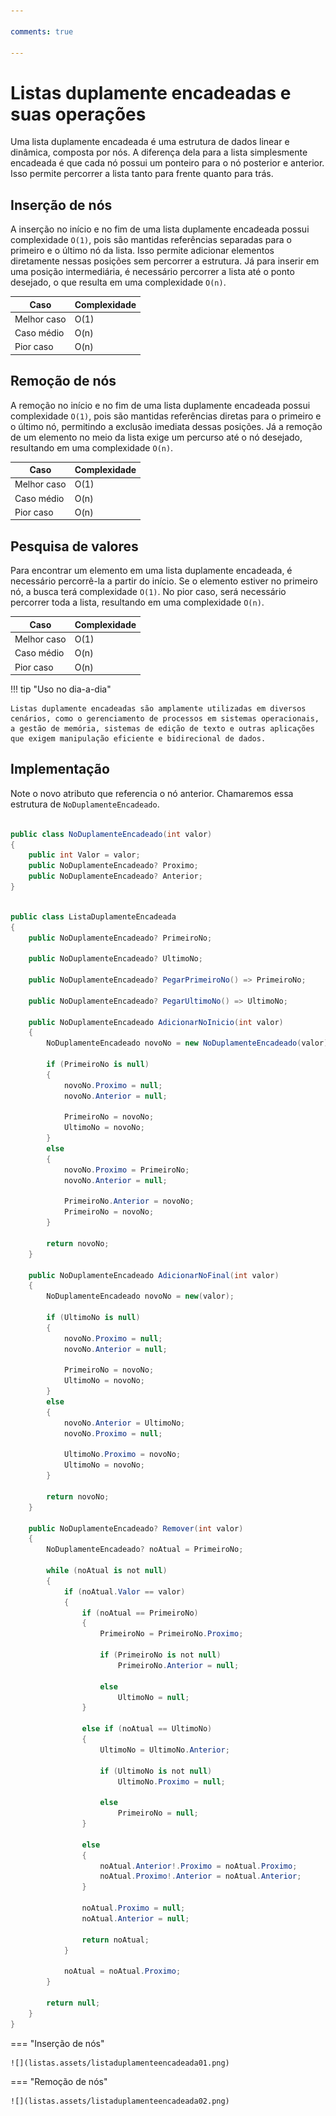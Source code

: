 ```yaml
---

comments: true

---
```


# **Listas duplamente encadeadas e suas operações**

Uma lista duplamente encadeada é uma estrutura de dados linear e dinâmica, composta por nós. A diferença dela para a lista simplesmente encadeada é que cada nó possui um ponteiro para o nó posterior e anterior. Isso permite percorrer a lista tanto para frente quanto para trás.

## **Inserção de nós**

A inserção no início e no fim de uma lista duplamente encadeada possui complexidade `O(1)`, pois são mantidas referências separadas para o primeiro e o último nó da lista. Isso permite adicionar elementos diretamente nessas posições sem percorrer a estrutura. Já para inserir em uma posição intermediária, é necessário percorrer a lista até o ponto desejado, o que resulta em uma complexidade `O(n)`.

| Caso         | Complexidade |
|--------------|--------------|
| Melhor caso  | O(1)         |
| Caso médio   | O(n)         |
| Pior caso    | O(n)         |

## **Remoção de nós**

A remoção no início e no fim de uma lista duplamente encadeada possui complexidade `O(1)`, pois são mantidas referências diretas para o primeiro e o último nó, permitindo a exclusão imediata dessas posições. Já a remoção de um elemento no meio da lista exige um percurso até o nó desejado, resultando em uma complexidade `O(n)`.

| Caso         | Complexidade |
|--------------|--------------|
| Melhor caso  | O(1)         |
| Caso médio   | O(n)         |
| Pior caso    | O(n)         |

## **Pesquisa de valores**

Para encontrar um elemento em uma lista duplamente encadeada, é necessário percorrê-la a partir do início. Se o elemento estiver no primeiro nó, a busca terá complexidade `O(1)`. No pior caso, será necessário percorrer toda a lista, resultando em uma complexidade `O(n)`.

| Caso         | Complexidade |
|--------------|--------------|
| Melhor caso  | O(1)         |
| Caso médio   | O(n)         |
| Pior caso    | O(n)         |

!!! tip "Uso no dia-a-dia"

    Listas duplamente encadeadas são amplamente utilizadas em diversos cenários, como o gerenciamento de processos em sistemas operacionais, a gestão de memória, sistemas de edição de texto e outras aplicações que exigem manipulação eficiente e bidirecional de dados.


## **Implementação**

Note o novo atributo que referencia o nó anterior. Chamaremos essa estrutura de `NoDuplamenteEncadeado`.

```csharp

public class NoDuplamenteEncadeado(int valor)
{
    public int Valor = valor;
    public NoDuplamenteEncadeado? Proximo;
    public NoDuplamenteEncadeado? Anterior;        
}

```

```csharp

public class ListaDuplamenteEncadeada
{
    public NoDuplamenteEncadeado? PrimeiroNo;

    public NoDuplamenteEncadeado? UltimoNo;

    public NoDuplamenteEncadeado? PegarPrimeiroNo() => PrimeiroNo;

    public NoDuplamenteEncadeado? PegarUltimoNo() => UltimoNo;

    public NoDuplamenteEncadeado AdicionarNoInicio(int valor)
    {
        NoDuplamenteEncadeado novoNo = new NoDuplamenteEncadeado(valor);

        if (PrimeiroNo is null)
        {
            novoNo.Proximo = null;
            novoNo.Anterior = null;

            PrimeiroNo = novoNo;
            UltimoNo = novoNo;
        }
        else
        {
            novoNo.Proximo = PrimeiroNo;
            novoNo.Anterior = null;

            PrimeiroNo.Anterior = novoNo;
            PrimeiroNo = novoNo;
        }

        return novoNo;
    }

    public NoDuplamenteEncadeado AdicionarNoFinal(int valor)
    {
        NoDuplamenteEncadeado novoNo = new(valor);

        if (UltimoNo is null)
        {
            novoNo.Proximo = null;
            novoNo.Anterior = null;

            PrimeiroNo = novoNo;
            UltimoNo = novoNo;
        }
        else
        {
            novoNo.Anterior = UltimoNo;
            novoNo.Proximo = null;

            UltimoNo.Proximo = novoNo;
            UltimoNo = novoNo;
        }

        return novoNo;
    }

    public NoDuplamenteEncadeado? Remover(int valor)
    {
        NoDuplamenteEncadeado? noAtual = PrimeiroNo;

        while (noAtual is not null)
        {
            if (noAtual.Valor == valor)
            {
                if (noAtual == PrimeiroNo)
                {
                    PrimeiroNo = PrimeiroNo.Proximo;

                    if (PrimeiroNo is not null)
                        PrimeiroNo.Anterior = null;
                    
                    else
                        UltimoNo = null;
                }

                else if (noAtual == UltimoNo)
                {
                    UltimoNo = UltimoNo.Anterior;

                    if (UltimoNo is not null)
                        UltimoNo.Proximo = null;
                    
                    else
                        PrimeiroNo = null;
                }

                else
                {
                    noAtual.Anterior!.Proximo = noAtual.Proximo;
                    noAtual.Proximo!.Anterior = noAtual.Anterior;
                }

                noAtual.Proximo = null;
                noAtual.Anterior = null;

                return noAtual;
            }

            noAtual = noAtual.Proximo;
        }

        return null;
    }
}

```

=== "Inserção de nós"

    ![](listas.assets/listaduplamenteencadeada01.png)

=== "Remoção de nós"

    ![](listas.assets/listaduplamenteencadeada02.png)
